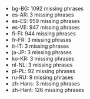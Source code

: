 - bg-BG: 1092 missing phrases
- es-AR: 3 missing phrases
- es-ES: 959 missing phrases
- es-VE: 947 missing phrases
- fi-FI: 944 missing phrases
- fr-FR: 3 missing phrases
- it-IT: 3 missing phrases
- ja-JP: 3 missing phrases
- ko-KR: 3 missing phrases
- nl-NL: 3 missing phrases
- pl-PL: 92 missing phrases
- ru-RU: 9 missing phrases
- zh-Hans: 3 missing phrases
- zh-Hant: 126 missing phrases
